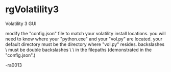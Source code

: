 # rgVolatility3
Volatility 3 GUI

modify the "config.json" file to match your volatility install locations.
you will need to know where your "python.exe" and your "vol.py" are located.
your default directory must be the directory where "vol.py" resides.
backslashes \ must be double backslashes \ \ in the filepaths (demonstrated in the "config.json".)


-ra0013
